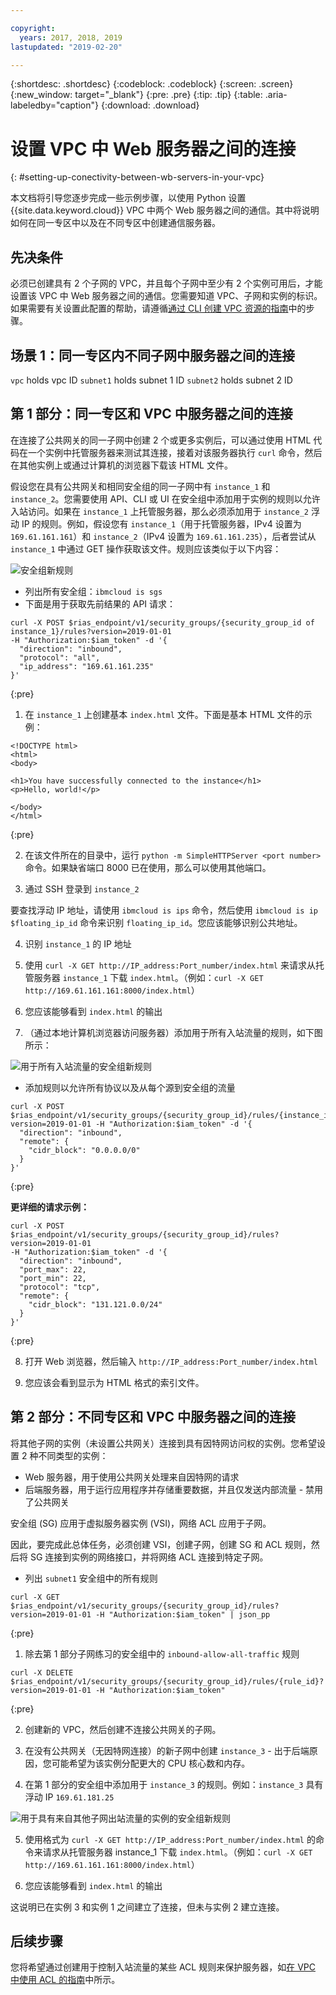 ```yaml
---

copyright:
  years: 2017, 2018, 2019
lastupdated: "2019-02-20"

---
```


{:shortdesc: .shortdesc}
{:codeblock: .codeblock}
{:screen: .screen}
{:new_window: target="_blank"}
{:pre: .pre}
{:tip: .tip}
{:table: .aria-labeledby="caption"}
{:download: .download}

# 设置 VPC 中 Web 服务器之间的连接
{: #setting-up-conectivity-between-wb-servers-in-your-vpc}

本文档将引导您逐步完成一些示例步骤，以使用 Python 设置 {{site.data.keyword.cloud}} VPC 中两个 Web 服务器之间的通信。其中将说明如何在同一专区中以及在不同专区中创建通信服务器。

## 先决条件

必须已创建具有 2 个子网的 VPC，并且每个子网中至少有 2 个实例可用后，才能设置该 VPC 中 Web 服务器之间的通信。您需要知道 VPC、子网和实例的标识。如果需要有关设置此配置的帮助，请遵循[通过 CLI 创建 VPC 资源的指南](/docs/infrastructure/vpc?topic=vpc-creating-a-vpc-using-the-ibm-cloud-cli)中的步骤。

## 场景 1：同一专区内不同子网中服务器之间的连接

`vpc` holds vpc ID
`subnet1` holds subnet 1 ID 
`subnet2` holds subnet 2 ID


## 第 1 部分：同一专区和 VPC 中服务器之间的连接

在连接了公共网关的同一子网中创建 2 个或更多实例后，可以通过使用 HTML 代码在一个实例中托管服务器来测试其连接，接着对该服务器执行 `curl` 命令，然后在其他实例上或通过计算机的浏览器下载该 HTML 文件。

假设您在具有公共网关和相同安全组的同一子网中有 `instance_1` 和 `instance_2`。您需要使用 API、CLI 或 UI 在安全组中添加用于实例的规则以允许入站访问。如果在 `instance_1` 上托管服务器，那么必须添加用于 `instance_2` 浮动 IP 的规则。例如，假设您有 `instance_1`（用于托管服务器，IPv4 设置为 `169.61.161.161`）和 `instance_2`（IPv4 设置为 `169.61.161.235`），后者尝试从 `instance_1` 中通过 GET 操作获取该文件。规则应该类似于以下内容：

![安全组新规则](images/security-group-ui-ex1.png)

* 列出所有安全组：`ibmcloud is sgs`
* 下面是用于获取先前结果的 API 请求：

```
curl -X POST $rias_endpoint/v1/security_groups/{security_group_id of instance_1}/rules?version=2019-01-01
-H "Authorization:$iam_token" -d '{
  "direction": "inbound",
  "protocol": "all",
  "ip_address": "169.61.161.235"
}'
```
{:pre}

1. 在 `instance_1` 上创建基本 `index.html` 文件。下面是基本 HTML 文件的示例：

```
<!DOCTYPE html>
<html>
<body>

<h1>You have successfully connected to the instance</h1>
<p>Hello, world!</p>

</body>
</html>
```
{:pre}

2. 在该文件所在的目录中，运行 `python -m SimpleHTTPServer <port number>` 命令。如果缺省端口 8000 已在使用，那么可以使用其他端口。

3. 通过 SSH 登录到 `instance_2`

要查找浮动 IP 地址，请使用 `ibmcloud is ips` 命令，然后使用 `ibmcloud is ip $floating_ip_id` 命令来识别 `floating_ip_id`。您应该能够识别公共地址。

4. 识别 `instance_1` 的 IP 地址

5. 使用 `curl -X GET http://IP_address:Port_number/index.html` 来请求从托管服务器 `instance_1` 下载 `index.html`。（例如：`curl -X GET http://169.61.161.161:8000/index.html`）

6. 您应该能够看到 `index.html` 的输出

7. （通过本地计算机浏览器访问服务器）添加用于所有入站流量的规则，如下图所示：

![用于所有入站流量的安全组新规则](images/security-group-ui-ex2.png)

* 添加规则以允许所有协议以及从每个源到安全组的流量

```
curl -X POST $rias_endpoint/v1/security_groups/{security_group_id}/rules/{instance_id}?version=2019-01-01 -H "Authorization:$iam_token" -d '{
  "direction": "inbound",
  "remote": {
    "cidr_block": "0.0.0.0/0"
  }
}'
```
{:pre}

**更详细的请求示例：**

```
curl -X POST $rias_endpoint/v1/security_groups/{security_group_id}/rules?version=2019-01-01
-H "Authorization:$iam_token" -d '{
  "direction": "inbound",
  "port_max": 22,
  "port_min": 22,
  "protocol": "tcp",
  "remote": {
    "cidr_block": "131.121.0.0/24"
  }
}'
```
{:pre}

8. 打开 Web 浏览器，然后输入 `http://IP_address:Port_number/index.html`

9. 您应该会看到显示为 HTML 格式的索引文件。

## 第 2 部分：不同专区和 VPC 中服务器之间的连接

将其他子网的实例（未设置公共网关）连接到具有因特网访问权的实例。您希望设置 2 种不同类型的实例：

* Web 服务器，用于使用公共网关处理来自因特网的请求
* 后端服务器，用于运行应用程序并存储重要数据，并且仅发送内部流量 - 禁用了公共网关

安全组 (SG) 应用于虚拟服务器实例 (VSI)，网络 ACL 应用于子网。

因此，要完成此总体任务，必须创建 VSI，创建子网，创建 SG 和 ACL 规则，然后将 SG 连接到实例的网络接口，并将网络 ACL 连接到特定子网。

* 列出 `subnet1` 安全组中的所有规则

```
curl -X GET $rias_endpoint/v1/security_groups/{security_group_id}/rules?version=2019-01-01 -H "Authorization:$iam_token" | json_pp
```
{:pre}

1. 除去第 1 部分子网练习的安全组中的 `inbound-allow-all-traffic` 规则

```
curl -X DELETE $rias_endpoint/v1/security_groups/{security_group_id}/rules/{rule_id}?version=2019-01-01 -H "Authorization:$iam_token"
```
{:pre}

2. 创建新的 VPC，然后创建不连接公共网关的子网。

3. 在没有公共网关（无因特网连接）的新子网中创建 `instance_3` - 出于后端原因，您可能希望为该实例分配更大的 CPU 核心数和内存。

4. 在第 1 部分的安全组中添加用于 `instance_3` 的规则。例如：`instance_3` 具有浮动 IP `169.61.181.25`

![用于具有来自其他子网出站流量的实例的安全组新规则](images/security-group-ui-ex3.png)

5. 使用格式为 `curl -X GET http://IP_address:Port_number/index.html` 的命令来请求从托管服务器 instance_1 下载 `index.html`。（例如：`curl -X GET http://169.61.161.161:8000/index.html`）

6. 您应该能够看到 `index.html` 的输出

这说明已在实例 3 和实例 1 之间建立了连接，但未与实例 2 建立连接。

## 后续步骤

您将希望通过创建用于控制入站流量的某些 ACL 规则来保护服务器，如[在 VPC 中使用 ACL 的指南](https://{DomainName}/docs/infrastructure/vpc-network?topic=vpc-network-setting-up-network-acls-using-the-cli)中所示。
